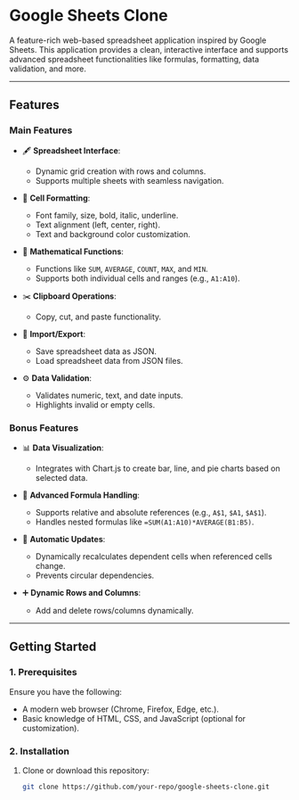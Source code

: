 # Google Sheets Clone

A feature-rich web-based spreadsheet application inspired by Google Sheets. This application provides a clean, interactive interface and supports advanced spreadsheet functionalities like formulas, formatting, data validation, and more.

---

## **Features**

### **Main Features**
- 🖋️ **Spreadsheet Interface**:
  - Dynamic grid creation with rows and columns.
  - Supports multiple sheets with seamless navigation.

- 📐 **Cell Formatting**:
  - Font family, size, bold, italic, underline.
  - Text alignment (left, center, right).
  - Text and background color customization.

- 🔢 **Mathematical Functions**:
  - Functions like `SUM`, `AVERAGE`, `COUNT`, `MAX`, and `MIN`.
  - Supports both individual cells and ranges (e.g., `A1:A10`).

- ✂️ **Clipboard Operations**:
  - Copy, cut, and paste functionality.

- 📂 **Import/Export**:
  - Save spreadsheet data as JSON.
  - Load spreadsheet data from JSON files.

- ⚙️ **Data Validation**:
  - Validates numeric, text, and date inputs.
  - Highlights invalid or empty cells.

### **Bonus Features**
- 📊 **Data Visualization**:
  - Integrates with Chart.js to create bar, line, and pie charts based on selected data.

- 🔗 **Advanced Formula Handling**:
  - Supports relative and absolute references (e.g., `A$1`, `$A1`, `$A$1`).
  - Handles nested formulas like `=SUM(A1:A10)*AVERAGE(B1:B5)`.

- 🔄 **Automatic Updates**:
  - Dynamically recalculates dependent cells when referenced cells change.
  - Prevents circular dependencies.

- ➕ **Dynamic Rows and Columns**:
  - Add and delete rows/columns dynamically.

---

## **Getting Started**

### **1. Prerequisites**
Ensure you have the following:
- A modern web browser (Chrome, Firefox, Edge, etc.).
- Basic knowledge of HTML, CSS, and JavaScript (optional for customization).

### **2. Installation**
1. Clone or download this repository:
   ```bash
   git clone https://github.com/your-repo/google-sheets-clone.git


